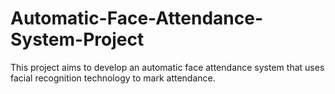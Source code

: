 # Automatic-Face-Attendance-System-Project
This project aims to develop an automatic face attendance system that uses facial recognition technology to mark attendance.
